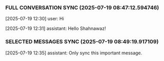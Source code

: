 

### FULL CONVERSATION SYNC (2025-07-19 08:47:12.594746)
[2025-07-19 12:30] user: Hi

[2025-07-19 12:31] assistant: Hello Shahnawaz!

### SELECTED MESSAGES SYNC (2025-07-19 08:49:19.917109)
[2025-07-19 12:35] assistant: Only sync this important message.